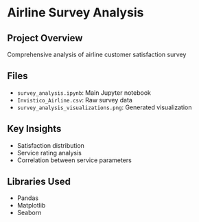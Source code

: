 # Airline Survey Analysis

## Project Overview
Comprehensive analysis of airline customer satisfaction survey

## Files
- `survey_analysis.ipynb`: Main Jupyter notebook
- `Invistico_Airline.csv`: Raw survey data
- `survey_analysis_visualizations.png`: Generated visualization

## Key Insights
- Satisfaction distribution
- Service rating analysis
- Correlation between service parameters

## Libraries Used
- Pandas
- Matplotlib
- Seaborn
